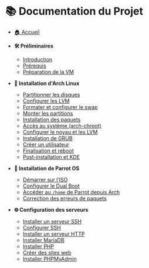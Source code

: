 # 📚 Documentation du Projet

- [🏠 Accueil](/)
- **🛠 Préliminaires**
  - [Introduction](pages/preliminaires/introduction.md)
  - [Prérequis](pages/preliminaires/prerequis.md)
  - [Préparation de la VM](pages/preliminaires/preparer_vm.md)

- **💾 Installation d'Arch Linux**
  - [Partitionner les disques](pages/arch/partition_disques.md)
  - [Configurer les LVM](pages/arch/configurer_lvm.md)
  - [Formater et configurer le swap](pages/arch/formater_swap.md)
  - [Monter les partitions](pages/arch/monter_partitions.md)
  - [Installation des paquets](pages/arch/installer_paquets.md)
  - [Accès au système (arch-chroot)](pages/arch/arch_chroot.md)
  - [Configurer le noyau et les LVM](pages/arch/configurer_noyau.md)
  - [Installation de GRUB](pages/arch/installer_grub.md)
  - [Créer un utilisateur](pages/arch/creer_utilisateur.md)
  - [Finalisation et reboot](pages/arch/finaliser_reboot.md)
  - [Post-installation et KDE](pages/arch/post_installation.md)

- **🐧 Installation de Parrot OS**
  - [Démarrer sur l’ISO](pages/parrot/demarrer_iso.md)
  - [Configurer le Dual Boot](pages/parrot/configurer_dualboot.md)
  - [Accéder au `/home` de Parrot depuis Arch](pages/parrot/mount_home.md)
  - [Correction des erreurs de paquets](pages/parrot/correction_paquets.md)

- **🌐 Configuration des serveurs**
  - [Installer un serveur SSH](pages/serveurs/installer_ssh.md)
  - [Configurer SSH](pages/serveurs/configurer_ssh.md)
  - [Installer un serveur HTTP](pages/serveurs/installer_http.md)
  - [Installer MariaDB](pages/serveurs/installer_mariadb.md)
  - [Installer PHP](pages/serveurs/installer_php.md)
  - [Créer des sites web](pages/serveurs/configurer_sites.md)
  - [Installer PHPMyAdmin](pages/serveurs/installer_phpmyadmin.md)
